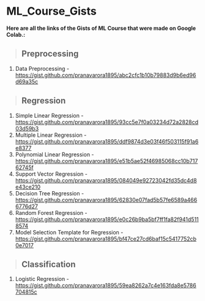 # ML_Course_Gists

**Here are all the links of the Gists of ML Course that were made on Google Colab.:**

> ## Preprocessing
1. Data Preprocessing - https://gist.github.com/pranavarora1895/abc2cfc1b10b79883d9b6ed96d69a35c

> ## Regression
1.  Simple Linear Regression - https://gist.github.com/pranavarora1895/93cc5e7f0a03234d72a2828cd03d59b3
1.  Multiple Linear Regression - https://gist.github.com/pranavarora1895/ddf9874d3e03f46f503115f91a6e8377
1.  Polynomial Linear Regression - https://gist.github.com/pranavarora1895/e51b5ae52f46985068cc10b71762745f
1.  Support Vector Regression - https://gist.github.com/pranavarora1895/084049e92723042fd35dc4d8e43ce210
1.  Decision Tree Regression - https://gist.github.com/pranavarora1895/62830e07fad5b57fe6589a4666776d27
1.  Random Forest Regression - https://gist.github.com/pranavarora1895/e0c26b9ba5bf7ff1fa82f941d5118574
1.  Model Selection Template for Regression - https://gist.github.com/pranavarora1895/bf47ce27cd6baf15c5417752cb0e7017

> ## Classification
1. Logistic Regression - https://gist.github.com/pranavarora1895/59ea8262a7c4e163fda8e5786704815c

